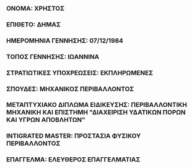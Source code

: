### ΟΝΟΜΑ: ΧΡΗΣΤΟΣ
### ΕΠΙΘΕΤΟ: ΔΗΜΑΣ
### ΗΜΕΡΟΜΗΝΙΑ ΓΕΝΝΗΣΗΣ: 07/12/1984
### ΤΟΠΟΣ ΓΕΝΝΗΣΗΣ: ΙΩΑΝΝΙΝΑ
### ΣΤΡΑΤΙΩΤΙΚΕΣ ΥΠΟΧΡΕΩΣΕΙΣ: ΕΚΠΛΗΡΩΜΕΝΕΣ
### ΣΠΟΥΔΕΣ: ΜΗΧΑΝΙΚΟΣ ΠΕΡΙΒΑΛΛΟΝΤΟΣ
### ΜΕΤΑΠΤΥΧΙΑΚΟ ΔΙΠΛΩΜΑ ΕΙΔΙΚΕΥΣΗΣ: ΠΕΡΙΒΑΛΛΟΝΤΙΚΗ ΜΗΧΑΝΙΚΗ ΚΑΙ ΕΠΙΣΤΗΜΗ "ΔΙΑΧΕΙΡΙΣΗ ΥΔΑΤΙΚΩΝ ΠΟΡΩΝ ΚΑΙ ΥΓΡΩΝ ΑΠΟΒΛΗΤΩΝ"
### INTIGRATED MASTER: ΠΡΟΣΤΑΣΙΑ ΦΥΣΙΚΟΥ ΠΕΡΙΒΑΛΛΟΝΤΟΣ
### ΕΠΑΓΓΕΛΜΑ: ΕΛΕΥΘΕΡΟΣ ΕΠΑΓΓΕΛΜΑΤΙΑΣ



